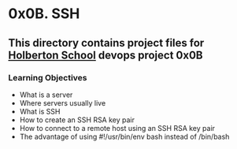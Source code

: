 # 0x0B. SSH
## This directory contains project files for [Holberton School](https://www.holbertonschool.com/) devops project 0x0B

### Learning Objectives
* What is a server
* Where servers usually live
* What is SSH
* How to create an SSH RSA key pair
* How to connect to a remote host using an SSH RSA key pair
* The advantage of using #!/usr/bin/env bash instead of /bin/bash